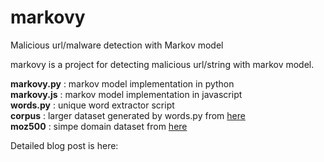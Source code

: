 # markovy
Malicious url/malware detection with Markov model

markovy is a project for detecting malicious url/string with markov model.

**markovy.py**	: markov model implementation in python  
**markovy.js** 	: markov model implementation in javascript  
**words.py** 	: unique word extractor script  
**corpus**		: larger dataset generated by words.py from [here](http://norvig.com/big.txt)  
**moz500**		: simpe domain dataset from [here](https://moz.com/top500)  
 
Detailed blog post is here:
